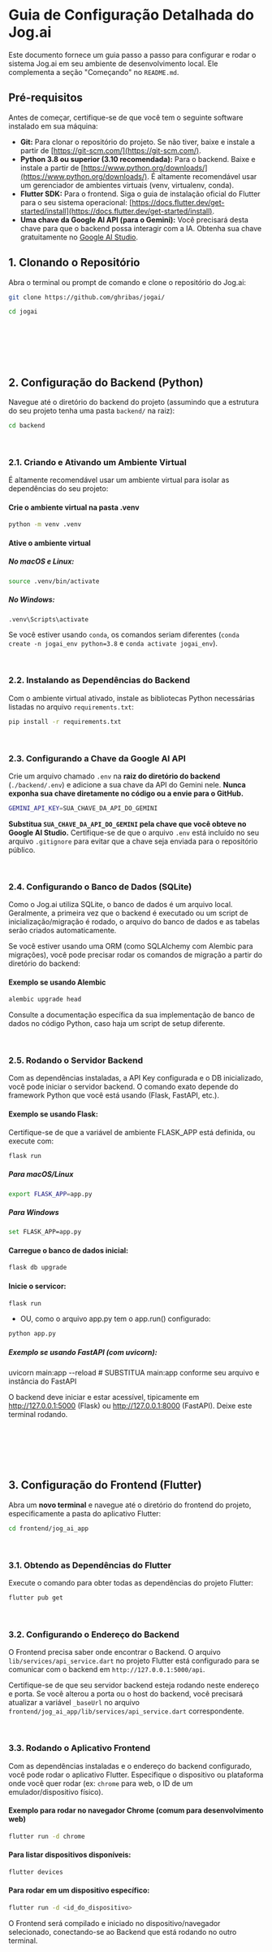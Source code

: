# Guia de Configuração Detalhada do Jog.ai

Este documento fornece um guia passo a passo para configurar e rodar o sistema Jog.ai em seu ambiente de desenvolvimento local. Ele complementa a seção "Começando" no `README.md`.

## Pré-requisitos

Antes de começar, certifique-se de que você tem o seguinte software instalado em sua máquina:

* **Git:** Para clonar o repositório do projeto. Se não tiver, baixe e instale a partir de [https://git-scm.com/](https://git-scm.com/).
* **Python 3.8 ou superior (3.10 recomendada):** Para o backend. Baixe e instale a partir de [https://www.python.org/downloads/](https://www.python.org/downloads/). É altamente recomendável usar um gerenciador de ambientes virtuais (venv, virtualenv, conda).
* **Flutter SDK:** Para o frontend. Siga o guia de instalação oficial do Flutter para o seu sistema operacional: [https://docs.flutter.dev/get-started/install](https://docs.flutter.dev/get-started/install).
* **Uma chave da Google AI API (para o Gemini):** Você precisará desta chave para que o backend possa interagir com a IA. Obtenha sua chave gratuitamente no [Google AI Studio](https://aistudio.google.com/).

## 1. Clonando o Repositório

Abra o terminal ou prompt de comando e clone o repositório do Jog.ai:

```bash
git clone https://github.com/ghribas/jogai/
```
```bash
cd jogai
```

&nbsp;
---
&nbsp;

## 2. Configuração do Backend (Python)

Navegue até o diretório do backend do projeto (assumindo que a estrutura do seu projeto tenha uma pasta `backend/` na raiz):

```bash
cd backend
```
&nbsp;

### 2.1. Criando e Ativando um Ambiente Virtual

É altamente recomendável usar um ambiente virtual para isolar as dependências do seu projeto:

#### Crie o ambiente virtual na pasta .venv
```bash
python -m venv .venv
```

#### Ative o ambiente virtual
##### No macOS e Linux:
```bash
source .venv/bin/activate
```

##### No Windows:
```bash
.venv\Scripts\activate
```
Se você estiver usando `conda`, os comandos seriam diferentes (`conda create -n jogai_env python=3.8` e `conda activate jogai_env`).

&nbsp;

### 2.2. Instalando as Dependências do Backend

Com o ambiente virtual ativado, instale as bibliotecas Python necessárias listadas no arquivo `requirements.txt`:
```bash
pip install -r requirements.txt
```
&nbsp;

### 2.3. Configurando a Chave da Google AI API

Crie um arquivo chamado `.env` na **raiz do diretório do backend** (`./backend/.env`) e adicione a sua chave da API do Gemini nele. **Nunca exponha sua chave diretamente no código ou a envie para o GitHub.**
```bash
GEMINI_API_KEY=SUA_CHAVE_DA_API_DO_GEMINI
```
**Substitua `SUA_CHAVE_DA_API_DO_GEMINI` pela chave que você obteve no Google AI Studio.** Certifique-se de que o arquivo `.env` está incluído no seu arquivo `.gitignore` para evitar que a chave seja enviada para o repositório público.

&nbsp;

### 2.4. Configurando o Banco de Dados (SQLite)

Como o Jog.ai utiliza SQLite, o banco de dados é um arquivo local. Geralmente, a primeira vez que o backend é executado ou um script de inicialização/migração é rodado, o arquivo do banco de dados e as tabelas serão criados automaticamente.

Se você estiver usando uma ORM (como SQLAlchemy com Alembic para migrações), você pode precisar rodar os comandos de migração a partir do diretório do backend:

#### Exemplo se usando Alembic
```bash
alembic upgrade head
```

Consulte a documentação específica da sua implementação de banco de dados no código Python, caso haja um script de setup diferente.

&nbsp;

### 2.5. Rodando o Servidor Backend

Com as dependências instaladas, a API Key configurada e o DB inicializado, você pode iniciar o servidor backend. O comando exato depende do framework Python que você está usando (Flask, FastAPI, etc.).

#### Exemplo se usando Flask:
Certifique-se de que a variável de ambiente FLASK_APP está definida, ou execute com: 
```bash
flask run
```

##### Para macOS/Linux
```bash
export FLASK_APP=app.py
```

##### Para Windows
```bash
set FLASK_APP=app.py
```

#### Carregue o banco de dados inicial:
```bash
flask db upgrade
```

#### Inicie o servicor:
```bash
flask run
```
- OU, como o arquivo app.py tem o app.run() configurado:
```bash
python app.py
```

##### Exemplo se usando FastAPI (com uvicorn):
uvicorn main:app --reload # SUBSTITUA main:app conforme seu arquivo e instância do FastAPI

O backend deve iniciar e estar acessível, tipicamente em http://127.0.0.1:5000 (Flask) ou http://127.0.0.1:8000 (FastAPI). Deixe este terminal rodando.


&nbsp;
---
&nbsp;


## 3. Configuração do Frontend (Flutter)

Abra um **novo terminal** e navegue até o diretório do frontend do projeto, especificamente a pasta do aplicativo Flutter:
```bash
cd frontend/jog_ai_app
```
&nbsp;

### 3.1. Obtendo as Dependências do Flutter

Execute o comando para obter todas as dependências do projeto Flutter:
```bash
flutter pub get
```
&nbsp;

### 3.2. Configurando o Endereço do Backend

O Frontend precisa saber onde encontrar o Backend. O arquivo `lib/services/api_service.dart` no projeto Flutter está configurado para se comunicar com o backend em `http://127.0.0.1:5000/api`.

Certifique-se de que seu servidor backend esteja rodando neste endereço e porta. Se você alterou a porta ou o host do backend, você precisará atualizar a variável `_baseUrl` no arquivo `frontend/jog_ai_app/lib/services/api_service.dart` correspondente.

&nbsp;

### 3.3. Rodando o Aplicativo Frontend

Com as dependências instaladas e o endereço do backend configurado, você pode rodar o aplicativo Flutter. Especifique o dispositivo ou plataforma onde você quer rodar (ex: `chrome` para web, o ID de um emulador/dispositivo físico).

#### Exemplo para rodar no navegador Chrome (comum para desenvolvimento web)
```bash
flutter run -d chrome
```

#### Para listar dispositivos disponíveis:
```bash
flutter devices
```

#### Para rodar em um dispositivo específico:
```bash
flutter run -d <id_do_dispositivo>
```

O Frontend será compilado e iniciado no dispositivo/navegador selecionado, conectando-se ao Backend que está rodando no outro terminal.


&nbsp;
---
&nbsp;


## 4. Primeiro Uso

1. Uma vez que tanto o Backend quanto o Frontend estejam rodando sem erros, acesse a interface do Jog.ai (geralmente a URL aberta pelo comando `flutter run`).
2. Use a tela de registro para criar um novo usuário.
3. Faça login com as credenciais que você acabou de criar.
4. No dashboard, encontre a opção para "Iniciar Novo Jogo".
5. Defina a sua primeira aventura e comece a interagir no chat!

&nbsp;
---
&nbsp;

Se encontrar quaisquer problemas, verifique as mensagens de erro no terminal do Backend e do Frontend. Problemas comuns incluem variáveis de ambiente incorretas, dependências faltando, ou o Backend não estar rodando antes de tentar iniciar o Frontend. Se os servidores (Backend e Frontend) parecem estar rodando, mas a comunicação não funciona, verifique os firewalls ou se as portas estão acessíveis.
